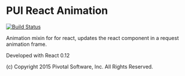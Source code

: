 # PUI React Animation
[![Build Status](https://travis-ci.org/pivotal-cf/pui-react-animation.svg)](https://travis-ci.org/pivotal-cf/pui-react-animation)

Animation mixin for for react, updates the react component in a request animation frame.

Developed with React 0.12

(c) Copyright 2015 Pivotal Software, Inc. All Rights Reserved.